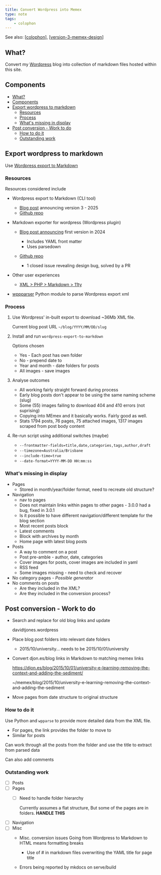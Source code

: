 ```yaml
---
title: Convert Wordpress into Memex
type: note
tags: 
    - colophon
---
```


See also: [[colophon]], [[version-3-memex-design]]

## What?

Convert my [Wordpress](https://djon.es/blog) blog into collection of markdown files hosted within this site.

## Components

- [What?](#what)
- [Components](#components)
- [Export wordpress to markdown](#export-wordpress-to-markdown)
  - [Resources](#resources)
  - [Process](#process)
  - [What's missing in display](#whats-missing-in-display)
- [Post conversion - Work to do](#post-conversion---work-to-do)
  - [How to do it](#how-to-do-it)
  - [Outstanding work](#outstanding-work)

## Export wordpress to markdown

Use [Wordpress export to Markdown](https://github.com/lonekorean/wordpress-export-to-markdown)

### Resources

Resources considered include

- Wordpress export to Markdown (CLI tool)

    - [Blog post](https://codersblock.com/blog/announcing-wordpress-export-to-markdown-v3/) announcing version 3 - 2025
    - [Github repo](https://github.com/lonekorean/wordpress-export-to-markdown)

- Markdown exporter for wordpress (Wordpress plugin)

    - [Blog post announcing](https://robertdevore.com/introducing-markdown-exporter-for-wordpress/) first version in 2024

        - Includes YAML front matter
        - Uses parsedown
    - [Github repo](https://github.com/robertdevore/markdown-exporter-for-wordpress)

        - 1 closed issue revealing design bug, solved by a PR

- Other user experiences

    - [XML > PHP > Markdown > 11ty](https://randomcoding.com/blog/2023-06-12-wordpress-to-markdown-and-then-on-to-11ty/)

- [wppparser](https://github.com/marteinn/wpparser) Python module to parse Wordpress export xml

### Process

1. Use Wordpress' in-built export to download ~36Mb XML file.

    Current blog post URL `~/blog/YYYY/MM/DD/slug`

2. Install and run `wordpress-export-to-markdown`

    Options chosen

    - Yes - Each post has own folder
    - No - prepend date to 
    - Year and month - date folders for posts
    - All images - save images

3. Analyse outcomes

    - All working fairly straight forward during process
    - Early blog posts don't appear to be using the same naming scheme (slug)
    - Some (55) images failing to download 404 and 410 errors (not suprising)
    - Copying into MEmex and it basically works. Fairly good as well.
    - Stats
        1794 posts, 76 pages, 75 attached images, 1317 images scraped from post body content

4. Re-run script using additional switches (maybe)

    - `--frontmatter-fields=title,date,categories,tags,author,draft` 
    - `--timezone=Australia/Brisbane`
    - `--include-time=true`
    - `--date-format=YYYY-MM-DD HH:mm:ss`

### What's missing in display

- Pages
    - Stored in month/year/folder format, need to recreate old structure?
- Navigation
    - nav to pages
    - Does not maintain links within pages to other pages - 3.0.0 had a bug, fixed in 3.0.1
    - Is it possible to have different navigation/different template for the blog section
    - Most recent posts block
    - Latest comments
    - Block with archives by month
    - Home page with latest blog posts
- Posts 
  - A way to comment on a post
  - Post pre-amble - author, date, categories
  - Cover images for posts, cover images are included in yaml
  - RSS feed
  - Some images missing - need to check and recover
- No category pages - _Possible generator_
- No comments on posts
    - Are they included in the XML?
    - Are they included in the conversion process?

## Post conversion - Work to do

- Search and replace for old blog links and update

    davidtjones.wordpress

- Place blog post folders into relevant date folders

    - 2015/10/university... needs to be 2015/10/01/university

- Convert djon.es/blog links in Markdown to matching memex links 

    https://djon.es/blog/2015/10/01/university-e-learning-removing-the-context-and-adding-the-sediment/

    ~/memex/blog/2015/10/university-e-learning-removing-the-context-and-adding-the-sediment

- Move pages from date structure to original structure

### How to do it

Use Python and `wpparse` to provide more detailed data from the XML file.

- For pages, the link provides the folder to move to
- Similar for posts

Can work through all the posts from the folder and use the title to extract from parsed data

Can also add comments

### Outstanding work

- [ ] Posts
- [ ] Pages
    - [ ] Need to handle folder hierarchy

        Currently assumes a flat structure, But some of the pages are in folders.
        **HANDLE THIS**
- [ ] Navigation
- [ ] Misc
    - Misc. conversion issues
        Going from Wordpress to Markdown to HTML means formatting breaks 

        - Use of # in markdown files overwriting the YAML title for page title 
    - Errors being reported by mkdocs on serve/build







[//begin]: # "Autogenerated link references for markdown compatibility"
[colophon]: colophon "About (Colophon)"
[version-3-memex-design]: version-3-memex-design "Memex - Version 3"
[//end]: # "Autogenerated link references"